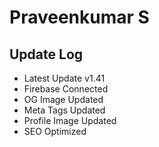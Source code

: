 # Praveenkumar S

## Update Log
  - Latest Update v1.41
  - Firebase Connected
  - OG Image Updated
  - Meta Tags Updated
  - Profile Image Updated
  - SEO Optimized
